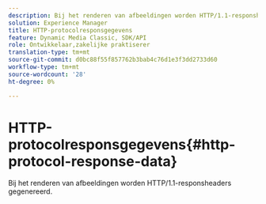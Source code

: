 ```yaml
---
description: Bij het renderen van afbeeldingen worden HTTP/1.1-responsheaders gegenereerd.
solution: Experience Manager
title: HTTP-protocolresponsgegevens
feature: Dynamic Media Classic, SDK/API
role: Ontwikkelaar,zakelijke praktiserer
translation-type: tm+mt
source-git-commit: d0bc88f55f857762b3bab4c76d1e3f3dd2733d60
workflow-type: tm+mt
source-wordcount: '28'
ht-degree: 0%

---
```



# HTTP-protocolresponsgegevens{#http-protocol-response-data}

Bij het renderen van afbeeldingen worden HTTP/1.1-responsheaders gegenereerd.

